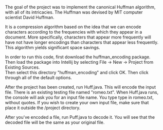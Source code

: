 The goal of the project was to implement the canonical Huffman algorithm, with all of its intricacies. The Huffman was devised by MIT computer scientist David Huffman.

It is a compression algorithm based on the idea that we can encode characters according to the frequencies with which they appear in a document. More specifically, characters that appear more frequently will have not have longer encodings than characters that appear less frequently. This algorithm yields significant space savings.

In order to run this code, first download the huffman_encoding package.   
Then load the package into Intellij by selecting File -> New -> Project from Existing Sources.  
 Then select this directory "huffman_encoding" and click OK. 
  Then click through all of the default options. 
  
After the project has been created, run Huff.java. This will encode the input file. There is an existing testing file named "romeo.txt". When Huff.java runs, the console will ask you for an input file name. You type type in romeo.txt, without quotes. If you wish to create your own input file, make sure that place it outside the /project directory. 
  
After you've encoded a file, run Puff.java to decode it. You will see that the decoded file will be the same as your original file.   
